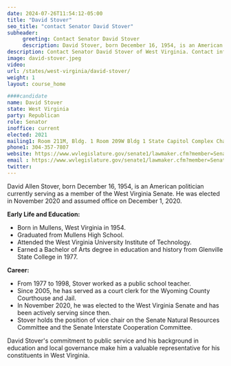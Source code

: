 ```yaml
---
date: 2024-07-26T11:54:12-05:00
title: "David Stover"
seo_title: "contact Senator David Stover"
subheader:
     greeting: Contact Senator David Stover
     description: David Stover, born December 16, 1954, is an American politician affiliated with the Republican Party. He serves in the West Virginia State Senate, representing District 9, and assumed office on December 1, 2020.
description: Contact Senator David Stover of West Virginia. Contact information for David Stover includes email address, phone number, and mailing address.
image: david-stover.jpeg
video:
url: /states/west-virginia/david-stover/
weight: 1
layout: course_home

####candidate
name: David Stover
state: West Virginia
party: Republican
role: Senator
inoffice: current
elected: 2021
mailing1: Room 211M, Bldg. 1 Room 209W Bldg 1 State Capitol Complex Charleston, WV 25305
phone1: 304-357-7807
website: https://www.wvlegislature.gov/senate1/lawmaker.cfm?member=Senator%20Stover/
email : https://www.wvlegislature.gov/senate1/lawmaker.cfm?member=Senator%20Stover/
twitter:
---
```

David Allen Stover, born December 16, 1954, is an American politician currently serving as a member of the West Virginia Senate. He was elected in November 2020 and assumed office on December 1, 2020.

**Early Life and Education:**
- Born in Mullens, West Virginia in 1954.
- Graduated from Mullens High School.
- Attended the West Virginia University Institute of Technology.
- Earned a Bachelor of Arts degree in education and history from Glenville State College in 1977.

**Career:**
- From 1977 to 1998, Stover worked as a public school teacher.
- Since 2005, he has served as a court clerk for the Wyoming County Courthouse and Jail.
- In November 2020, he was elected to the West Virginia Senate and has been actively serving since then.
- Stover holds the position of vice chair on the Senate Natural Resources Committee and the Senate Interstate Cooperation Committee.

David Stover's commitment to public service and his background in education and local governance make him a valuable representative for his constituents in West Virginia.

